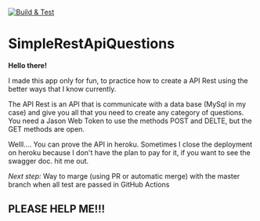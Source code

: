 [![Build & Test](https://github.com/RamonMartinezNieto/SimpleRestApiQuestions/actions/workflows/dotnet.yml/badge.svg)](https://github.com/RamonMartinezNieto/SimpleRestApiQuestions/actions/workflows/dotnet.yml)

# SimpleRestApiQuestions


**Hello there!** 

I made this app only for fun, to practice how to create a API Rest using the better ways that I know currently. 


The API Rest is an API that is communicate with a data base (MySql in my case) and give you all that you need to create any category of questions. 
You need a Jason Web Token to use the methods POST and DELTE, but the GET methods are open. 

Welll.... You can prove the API in heroku. 
Sometimes I close the deployment on heroku because I don't have the plan to pay for it, if you want to see the swagger doc. hit me out.


*Next step:* Way to marge (using PR or automatic merge) with the master branch when all test are passed in GitHub Actions

## PLEASE HELP ME!!! 